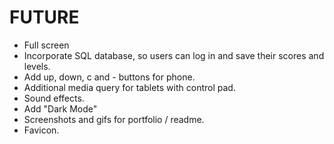 # FUTURE

- Full screen
- Incorporate SQL database, so users can log in and save their scores and levels.
- Add up, down, c and - buttons for phone.
- Additional media query for tablets with control pad.
- Sound effects.
- Add "Dark Mode"
- Screenshots and gifs for portfolio / readme.
- Favicon.
